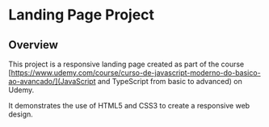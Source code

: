 # Landing Page Project

## Overview

This project is a responsive landing page created as part of the course [https://www.udemy.com/course/curso-de-javascript-moderno-do-basico-ao-avancado/](JavaScript and TypeScript from basic to advanced) on Udemy.

It demonstrates the use of HTML5 and CSS3 to create a responsive web design.
